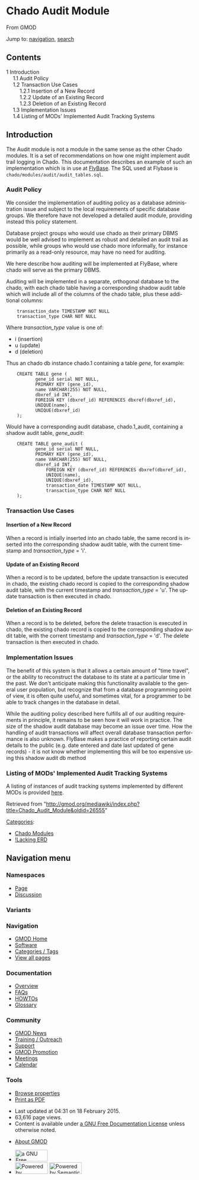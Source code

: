 <div id="mw-page-base" class="noprint">

</div>

<div id="mw-head-base" class="noprint">

</div>

<div id="content" class="mw-body" role="main">

<span id="top"></span>

<div id="mw-js-message" style="display:none;">

</div>



# <span dir="auto">Chado Audit Module</span>

<div id="bodyContent">

<div id="siteSub">

From GMOD

</div>

<div id="contentSub">

</div>

<div id="jump-to-nav" class="mw-jump">

Jump to: [navigation](#mw-navigation), [search](#p-search)

</div>

<div id="mw-content-text" class="mw-content-ltr" lang="en" dir="ltr">

<div id="toc" class="toc">

<div id="toctitle">

## Contents

</div>

- [<span class="tocnumber">1</span>
  <span class="toctext">Introduction</span>](#Introduction)
  - [<span class="tocnumber">1.1</span> <span class="toctext">Audit
    Policy</span>](#Audit_Policy)
  - [<span class="tocnumber">1.2</span>
    <span class="toctext">Transaction Use
    Cases</span>](#Transaction_Use_Cases)
    - [<span class="tocnumber">1.2.1</span>
      <span class="toctext">Insertion of a New
      Record</span>](#Insertion_of_a_New_Record)
    - [<span class="tocnumber">1.2.2</span> <span class="toctext">Update
      of an Existing Record</span>](#Update_of_an_Existing_Record)
    - [<span class="tocnumber">1.2.3</span>
      <span class="toctext">Deletion of an Existing
      Record</span>](#Deletion_of_an_Existing_Record)
  - [<span class="tocnumber">1.3</span>
    <span class="toctext">Implementation
    Issues</span>](#Implementation_Issues)
  - [<span class="tocnumber">1.4</span> <span class="toctext">Listing of
    MODs' Implemented Audit Tracking
    Systems</span>](#Listing_of_MODs.27_Implemented_Audit_Tracking_Systems)

</div>

## <span id="Introduction" class="mw-headline">Introduction</span>

The Audit module is not a module in the same sense as the other Chado
modules. It is a set of recommendations on how one might implement audit
trail logging in Chado. This documentation describes an example of such
an implementation which is in use at
<a href="http://flybase.org" class="external text"
rel="nofollow">FlyBase</a>. The SQL used at Flybase is
`chado/modules/audit/audit_tables.sql`.

  

### <span id="Audit_Policy" class="mw-headline">Audit Policy</span>

We consider the implementation of auditing policy as a database
administration issue and subject to the local requirements of specific
database groups. We therefore have not developed a detailed audit
module, providing instead this policy statement.

Database project groups who would use chado as their primary DBMS would
be well advised to implement as robust and detailed an audit trail as
possible, while groups who would use chado more informally, for instance
primarily as a read-only resource, may have no need for auditing.

We here describe how auditing will be implemented at FlyBase, where
chado will serve as the primary DBMS.

Auditing will be implemented in a separate, orthogonal database to the
chado, with each chado table having a corresponding shadow audit table
which will include all of the columns of the chado table, plus these
additional columns:

<div class="mw-geshi mw-code mw-content-ltr" dir="ltr">

<div class="sql source-sql">

``` de1
    transaction_date TIMESTAMP NOT NULL
    transaction_type CHAR NOT NULL
```

</div>

</div>

Where *transaction_type* value is one of:

- i (insertion)
- u (update)
- d (deletion)

  
Thus an chado db instance chado.1 containing a table *gene*, for
example:

<div class="mw-geshi mw-code mw-content-ltr" dir="ltr">

<div class="sql source-sql">

``` de1
    CREATE TABLE gene (
           gene_id serial NOT NULL,
           PRIMARY KEY (gene_id),
           name VARCHAR(255) NOT NULL,
           dbxref_id INT,
           FOREIGN KEY (dbxref_id) REFERENCES dbxref(dbxref_id),
           UNIQUE(name),
           UNIQUE(dbxref_id)
    );
```

</div>

</div>

Would have a corresponding audit database, chado.1_audit, containing a
shadow audit table, *gene_audit*:

<div class="mw-geshi mw-code mw-content-ltr" dir="ltr">

<div class="sql source-sql">

``` de1
    CREATE TABLE gene_audit (
           gene_id serial NOT NULL,
           PRIMARY KEY (gene_id),
           name VARCHAR(255) NOT NULL,
           dbxref_id INT,
               FOREIGN KEY (dbxref_id) REFERENCES dbxref(dbxref_id),
               UNIQUE(name),
               UNIQUE(dbxref_id),
               transaction_date TIMESTAMP NOT NULL,
               transaction_type CHAR NOT NULL
    );
```

</div>

</div>

  

### <span id="Transaction_Use_Cases" class="mw-headline">Transaction Use Cases</span>

#### <span id="Insertion_of_a_New_Record" class="mw-headline">Insertion of a New Record</span>

When a record is intially inserted into an chado table, the same record
is inserted into the corresponding shadow audit table, with the current
timestamp and *transaction_type* = 'i'.

#### <span id="Update_of_an_Existing_Record" class="mw-headline">Update of an Existing Record</span>

When a record is to be updated, before the update transaction is
executed in chado, the existing chado record is copied to the
corresponding shadow audit table, with the current timestamp and
*transaction_type* = 'u'. The update transaction is then executed in
chado.

#### <span id="Deletion_of_an_Existing_Record" class="mw-headline">Deletion of an Existing Record</span>

When a record is to be deleted, before the delete trasaction is executed
in chado, the existing chado record is copied to the corresponding
shadow audit table, with the corrent timestamp and *transaction_type* =
'd'. The delete transaction is then executed in chado.

  

### <span id="Implementation_Issues" class="mw-headline">Implementation Issues</span>

The benefit of this system is that it allows a certain amount of "time
travel", or the ability to reconstruct the database to its state at a
particular time in the past. We don't anticipate making this
functionality available to the general user population, but recognize
that from a database programming point of view, it is often quite
useful, and sometimes vital, for a programmer to be able to track
changes in the database in detail.

While the auditing policy described here fulfills all of our auditing
requirements in principle, it remains to be seen how it will work in
practice. The size of the shadow audit database may become an issue over
time. How the handling of audit transactions will affect overall
database transaction performance is also unknown. FlyBase makes a
practice of reporting certain audit details to the public (e.g. date
entered and date last updated of gene records) - it is not know whether
implementing this will be too expensive using this shadow audit db
method

### <span id="Listing_of_MODs.27_Implemented_Audit_Tracking_Systems" class="mw-headline">Listing of MODs' Implemented Audit Tracking Systems</span>

A listing of instances of audit tracking systems implemented by
different MODs is provided
[here](Audit_tracking_by_mods "Audit tracking by mods").

</div>

<div class="printfooter">

Retrieved from
"<http://gmod.org/mediawiki/index.php?title=Chado_Audit_Module&oldid=26555>"

</div>

<div id="catlinks" class="catlinks">

<div id="mw-normal-catlinks" class="mw-normal-catlinks">

[Categories](Special:Categories "Special:Categories"):

- [Chado Modules](Category:Chado_Modules "Category:Chado Modules")
- [!Lacking ERD](Category:!Lacking_ERD "Category:!Lacking ERD")

</div>

</div>

<div class="visualClear">

</div>

</div>

</div>

<div id="mw-navigation">

## Navigation menu

<div id="mw-head">



<div id="left-navigation">

<div id="p-namespaces" class="vectorTabs" role="navigation"
aria-labelledby="p-namespaces-label">

### Namespaces

- <span id="ca-nstab-main"><a href="Chado_Audit_Module" accesskey="c"
  title="View the content page [c]">Page</a></span>
- <span id="ca-talk"><a
  href="http://gmod.org/mediawiki/index.php?title=Talk:Chado_Audit_Module&amp;action=edit&amp;redlink=1"
  accesskey="t"
  title="Discussion about the content page [t]">Discussion</a></span>

</div>

<div id="p-variants" class="vectorMenu emptyPortlet" role="navigation"
aria-labelledby="p-variants-label">

### 

### Variants[](#)

<div class="menu">

</div>

</div>

</div>

<div id="right-navigation">





</div>



</div>

</div>

</div>

<div id="mw-panel">

<div id="p-logo" role="banner">

<a href="Main_Page"
style="background-image: url(../images/GMOD-cogs.png);"
title="Visit the main page"></a>

</div>

<div id="p-Navigation" class="portal" role="navigation"
aria-labelledby="p-Navigation-label">

### Navigation

<div class="body">

- <span id="n-GMOD-Home">[GMOD Home](Main_Page)</span>
- <span id="n-Software">[Software](GMOD_Components)</span>
- <span id="n-Categories-.2F-Tags">[Categories /
  Tags](Categories)</span>
- <span id="n-View-all-pages">[View all pages](Special:AllPages)</span>

</div>

</div>

<div id="p-Documentation" class="portal" role="navigation"
aria-labelledby="p-Documentation-label">

### Documentation

<div class="body">

- <span id="n-Overview">[Overview](Overview)</span>
- <span id="n-FAQs">[FAQs](Category:FAQ)</span>
- <span id="n-HOWTOs">[HOWTOs](Category:HOWTO)</span>
- <span id="n-Glossary">[Glossary](Glossary)</span>

</div>

</div>

<div id="p-Community" class="portal" role="navigation"
aria-labelledby="p-Community-label">

### Community

<div class="body">

- <span id="n-GMOD-News">[GMOD News](GMOD_News)</span>
- <span id="n-Training-.2F-Outreach">[Training /
  Outreach](Training_and_Outreach)</span>
- <span id="n-Support">[Support](Support)</span>
- <span id="n-GMOD-Promotion">[GMOD Promotion](GMOD_Promotion)</span>
- <span id="n-Meetings">[Meetings](Meetings)</span>
- <span id="n-Calendar">[Calendar](Calendar)</span>

</div>

</div>

<div id="p-tb" class="portal" role="navigation"
aria-labelledby="p-tb-label">

### Tools

<div class="body">


- <span id="t-smwbrowselink"><a href="Special:Browse/Chado_Audit_Module" rel="smw-browse">Browse
  properties</a></span>
- <span id="t-pdf">[Print as
  PDF](http://gmod.org/mediawiki/index.php?title=Special:PdfPrint&page=Chado_Audit_Module)</span>

</div>

</div>

</div>

</div>

<div id="footer" role="contentinfo">

- <span id="footer-info-lastmod">Last updated at 04:31 on 18 February
  2015.</span>
- <span id="footer-info-viewcount">63,616 page views.</span>
- <span id="footer-info-copyright">Content is available under
  <a href="http://www.gnu.org/licenses/fdl-1.3.html" class="external"
  rel="nofollow">a GNU Free Documentation License</a> unless otherwise
  noted.</span>

<!-- -->

- <span id="footer-places-about">[About
  GMOD](GMOD:About "GMOD:About")</span>

<!-- -->

- <span id="footer-copyrightico">[<img src="http://www.gnu.org/graphics/gfdl-logo-small.png" width="88"
  height="31" alt="a GNU Free Documentation License" />](http://www.gnu.org/licenses/fdl-1.3.html)</span>
- <span id="footer-poweredbyico">[<img
  src="../mediawiki/skins/common/images/poweredby_mediawiki_88x31.png"
  width="88" height="31" alt="Powered by MediaWiki" />](http://www.mediawiki.org/)
  [<img
  src="../mediawiki/extensions/SemanticMediaWiki/resources/images/smw_button.png"
  width="88" height="31" alt="Powered by Semantic MediaWiki" />](https://www.semantic-mediawiki.org/wiki/Semantic_MediaWiki)</span>

<div style="clear:both">

</div>

</div>
